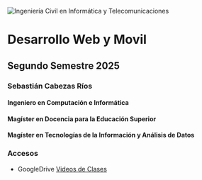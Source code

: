 ![Ingeniería Civil en Informática y Telecomunicaciones](https://udp.coningenio.cl/5_-_Ing_Civil_en_Informatica_y_telecomunicaciones.png)

# Desarrollo Web y Movil
## Segundo Semestre 2025
### Sebastián Cabezas Ríos
#### Ingeniero en Computación e Informática
#### Magíster en Docencia para la Educación Superior
#### Magíster en Tecnologías de la Información y Análisis de Datos

### Accesos

* GoogleDrive [Videos de Clases](https://drive.google.com/drive/folders/12rI4_kTKxKxzRkmuy8n8I0kNpGIe_bPp)
